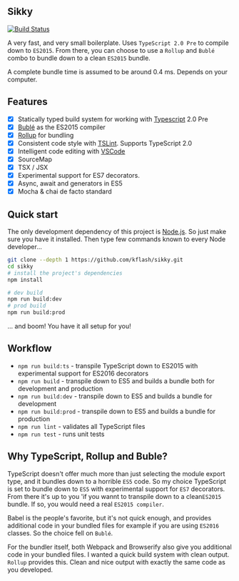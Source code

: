 ## Sikky

[![Build Status](https://travis-ci.org/Kflash/sikky.svg?branch=master)](https://travis-ci.org/Kflash/sikky)

A very fast, and very small boilerplate. Uses `TypeScript 2.0 Pre` to compile down to `ES2015`. From there, you can choose to use a `Rollup` and `Bublé` combo to bundle down to a clean `ES2015` bundle.

A complete bundle time is assumed to be around 0.4 ms. Depends on your computer.

## Features

- [x] Statically typed build system for working with [Typescript](https://www.typescriptlang.org/) 2.0 Pre
- [x] [Bublé](https://gitlab.com/Rich-Harris/buble) as the ES2015 compiler
- [x] [Rollup](http://rollupjs.org/) for bundling
- [x] Consistent code style with [TSLint](https://palantir.github.io/tslint/). Supports TypeScript 2.0 
- [x] Intelligent code editing with [VSCode](https://code.visualstudio.com/)
- [x] SourceMap
- [x] TSX / JSX
- [x] Experimental support for ES7 decorators.
- [x] Async, await and generators in ES5
- [x] Mocha & chai de facto standard
## Quick start

The only development dependency of this project is [Node.js](https://nodejs.org/en/). So just make sure you have it installed. Then
type few commands known to every Node developer...

```bash
git clone --depth 1 https://github.com/kflash/sikky.git
cd sikky
# install the project's dependencies
npm install

# dev build
npm run build:dev
# prod build
npm run build:prod
```
... and boom! You have it all setup for you!

## Workflow

* `npm run build:ts` - transpile TypeScript down to ES2015 with experimental support for ES2016 decorators
* `npm run build` - transpile down to ES5 and builds a bundle both for development and production
* `npm run build:dev` - transpile down to ES5 and builds a bundle for development
* `npm run build:prod` - transpile down to ES5 and builds a bundle for production
* `npm run lint` - validates all TypeScript files
* `npm run test` - runs unit tests

## Why TypeScript, Rollup and Buble?

TypeScript doesn't offer much more than just  selecting the module export type, and it bundles down to a horrible `ES5` code. 
So my choice TypeScript is set to bundle down to `ES5` with experimental support for `ES7` decorators. From there it's up to you 'if you wannt to transpile down to a clean`ES2015` bundle. If so, you would need a real `ES2015 compiler`.

Babel is the people's favorite, but it's not quick enough, and provides additional code in your bundled files for example if you are using `ES2016` classes. So the choice fell on `Bublé`.

For the bundler itself, both Webpack and Browserify also give you additional code in your bundled files. I wanted a quick build system with clean output. `Rollup` provides this. Clean and nice output with exactly the same code as you developed.
